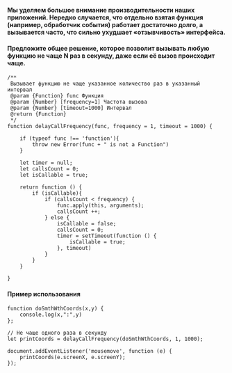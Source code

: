 **Мы уделяем большое внимание производительности наших приложений. Нередко случается, что отдельно взятая функция (например, обработчик события) работает достаточно долго, а вызывается часто, что сильно ухудшает «отзывчивость» интерфейса.** 
   
#### Предложите общее решение, которое позволит вызывать любую функцию не чаще N раз в секунду, даже если её вызов происходит чаще.

```
/**
 Вызывает функцию не чаще указанное количество раз в указанный интервал
 @param {Function} func Функция
 @param {Number} [frequency=1] Частота вызова
 @param {Number} [timeout=1000] Интервал
 @return {Function}
 */
function delayCallFrequency(func, frequency = 1, timeout = 1000) {

    if (typeof func !== 'function'){
        throw new Error(func + " is not a Function")
    }

    let timer = null;
    let callsCount = 0;
    let isCallable = true;

    return function () {
        if (isCallable){
            if (callsCount < frequency) {
                func.apply(this, arguments);
                callsCount ++;
            } else {
                isCallable = false;
                callsCount = 0;
                timer = setTimeout(function () {
                    isCallable = true;
                }, timeout)
            }
        }
    }

}
```

#### Пример использования

```
function doSmthWthCoords(x,y) {
    console.log(x,":",y)
};

// Не чаще одного раза в секунду
let printCoords = delayCallFrequency(doSmthWthCoords, 1, 1000);

document.addEventListener('mousemove', function (e) {
    printCoords(e.screenX, e.screenY);
});

```